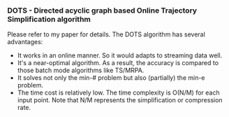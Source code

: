 ### DOTS - Directed acyclic graph based Online Trajectory Simplification algorithm

Please refer to my paper for details. The DOTS algorithm has several advantages:
* It works in an online manner. So it would adapts to streaming data well.
* It's a near-optimal algorithm. As a result, the accuracy is compared to those batch mode algorithms like TS/MRPA.
* It solves not only the min-# problem but also (partially) the min-e problem.
* The time cost is relatively low. The time complexity is O(N/M) for each input point. Note that N/M represents the simplification or compression rate.